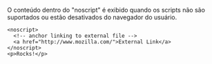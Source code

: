 O conteúdo dentro do "noscript" é exibido quando os scripts não são suportados ou estão desativados do navegador do usuário.

	<noscript>
	  <!-- anchor linking to external file -->
	  <a href="http://www.mozilla.com/">External Link</a>
	</noscript>
	<p>Rocks!</p>